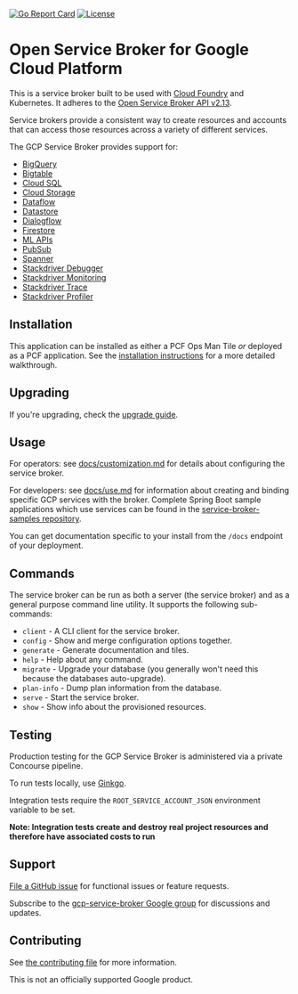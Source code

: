 [![Go Report Card](https://goreportcard.com/badge/github.com/GoogleCloudPlatform/gcp-service-broker)](https://goreportcard.com/report/github.com/GoogleCloudPlatform/gcp-service-broker) [![License](https://img.shields.io/badge/license-Apache%202.0-blue.svg)](https://opensource.org/licenses/Apache-2.0)

# Open Service Broker for Google Cloud Platform

This is a service broker built to be used with [Cloud Foundry](https://docs.cloudfoundry.org/services/overview.html) and Kubernetes.
It adheres to the [Open Service Broker API v2.13](https://github.com/openservicebrokerapi/servicebroker/blob/v2.13/spec.md).

Service brokers provide a consistent way to create resources and accounts that can access those resources across a variety of different services.

The GCP Service Broker provides support for:

* [BigQuery](https://cloud.google.com/bigquery/)
* [Bigtable](https://cloud.google.com/bigtable/)
* [Cloud SQL](https://cloud.google.com/sql/)
* [Cloud Storage](https://cloud.google.com/storage/)
* [Dataflow](https://cloud.google.com/dataflow/)
* [Datastore](https://cloud.google.com/datastore/)
* [Dialogflow](https://cloud.google.com/dialogflow-enterprise/)
* [Firestore](https://cloud.google.com/firestore/)
* [ML APIs](https://cloud.google.com/ml/)
* [PubSub](https://cloud.google.com/pubsub/)
* [Spanner](https://cloud.google.com/spanner/)
* [Stackdriver Debugger](https://cloud.google.com/debugger/)
* [Stackdriver Monitoring](https://cloud.google.com/monitoring/)
* [Stackdriver Trace](https://cloud.google.com/trace/)
* [Stackdriver Profiler](https://cloud.google.com/profiler/)

## Installation

This application can be installed as either a PCF Ops Man Tile _or_ deployed as a PCF application.
See the [installation instructions](https://github.com/GoogleCloudPlatform/gcp-service-broker/blob/master/docs/installation.md) for a more detailed walkthrough.

## Upgrading

If you're upgrading, check the [upgrade guide](https://github.com/GoogleCloudPlatform/gcp-service-broker/blob/master/docs/upgrading.md).

## Usage

For operators: see [docs/customization.md](https://github.com/GoogleCloudPlatform/gcp-service-broker/blob/master/docs/customization.md) for details about configuring the service broker.

For developers: see [docs/use.md](https://github.com/GoogleCloudPlatform/gcp-service-broker/blob/master/docs/use.md) for information about creating and binding specific GCP services with the broker.
Complete Spring Boot sample applications which use services can be found in the [service-broker-samples repository](https://github.com/GoogleCloudPlatform/service-broker-samples).

You can get documentation specific to your install from the `/docs` endpoint of your deployment.

## Commands

The service broker can be run as both a server (the service broker) and as a general purpose command line utility.
It supports the following sub-commands:

 * `client` - A CLI client for the service broker.
 * `config` - Show and merge configuration options together.
 * `generate` - Generate documentation and tiles.
 * `help` - Help about any command.
 * `migrate` - Upgrade your database (you generally won't need this because the databases auto-upgrade).
 * `plan-info` - Dump plan information from the database.
 * `serve` - Start the service broker.
 * `show` - Show info about the provisioned resources.

## Testing

Production testing for the GCP Service Broker is administered via a private Concourse pipeline.

To run tests locally, use [Ginkgo](https://onsi.github.io/ginkgo/).

Integration tests require the `ROOT_SERVICE_ACCOUNT_JSON` environment variable to be set.

**Note: Integration tests create and destroy real project resources and therefore have associated costs to run**


## Support

[File a GitHub issue](https://github.com/GoogleCloudPlatform/gcp-service-broker/issues) for functional issues or feature requests.

Subscribe to the [gcp-service-broker Google group](https://groups.google.com/forum/#!forum/gcp-service-broker) for discussions and updates.


## Contributing

See [the contributing file](https://github.com/GoogleCloudPlatform/gcp-service-broker/blob/master/CONTRIBUTING.md) for more information.

This is not an officially supported Google product.
